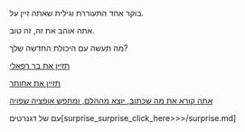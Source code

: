 בוקר אחד התעוררת וגילית שאתה זיין על.

אתה אוהב את זה, זה טוב.

מה תעשה עם היכולת החדשה שלך?

[תזיין את בר רפאלי](bar/bar.md)

[תזיין את אחותך](sister/your-sister.md)

[אתה קורא את מה שכתוב, יוצא מההלם, ומחפש אופציה שפויה](sane-option/fresh-start.md)

 עם של דגנרטים[surprise_surprise_click_here>>>/surprise.md]
